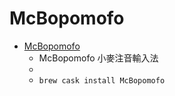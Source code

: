 # McBopomofo
- [McBopomofo](https://mcbopomofo.openvanilla.org/)
  -  McBopomofo 小麥注音輸入法
  - 
  - `brew cask install McBopomofo`
